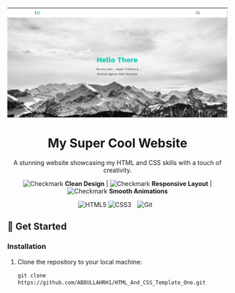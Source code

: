 <p align="center">
  <img src="images/web1.png" alt="Project Screenshot" />
</p>

<h1 align="center">My Super Cool Website</h1>

<p align="center">
  A stunning website showcasing my HTML and CSS skills with a touch of creativity.
</p>

<p align="center">
  <img src="https://img.icons8.com/color/64/000000/checkmark--v1.png" alt="Checkmark" />
  <strong>Clean Design</strong> |
  <img src="https://img.icons8.com/color/64/000000/checkmark--v1.png" alt="Checkmark" />
  <strong>Responsive Layout</strong> |
  <img src="https://img.icons8.com/color/64/000000/checkmark--v1.png" alt="Checkmark" />
  <strong>Smooth Animations</strong>
</p>

<p align="center">
  <img src="https://img.icons8.com/color/96/000000/html-5--v1.png" alt="HTML5" width="96" height="96" />
  <img src="https://img.icons8.com/color/96/000000/css3.png" alt="CSS3" width="96" height="96" />
  <img src="https://www.vectorlogo.zone/logos/git-scm/git-scm-icon.svg" alt="Git" width="120" height="96" style="margin: 0 10px;" />
</p>



## 🚀 Get Started

### Installation

1. Clone the repository to your local machine:

   ```shell
   git clone https://github.com/ABDULLAHRH1/HTML_And_CSS_Template_One.git
